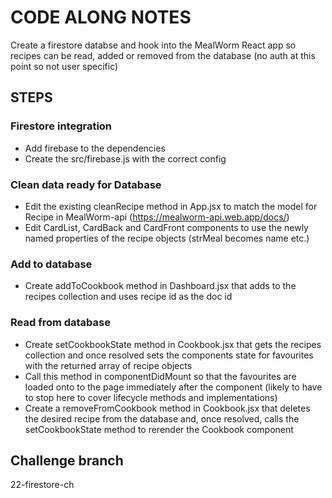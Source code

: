 # CODE ALONG NOTES

Create a firestore databse and hook into the MealWorm React app so recipes can be read, added or removed from the database (no auth at this point so not user specific)

## STEPS

### Firestore integration


- Add firebase to the dependencies
- Create the src/firebase.js with the correct config

### Clean data ready for Database

- Edit the existing cleanRecipe method in App.jsx to match the model for Recipe in MealWorm-api (https://mealworm-api.web.app/docs/)
- Edit CardList, CardBack and CardFront components to use the newly named properties of the recipe objects (strMeal becomes name etc.)

### Add to database

- Create addToCookbook method in Dashboard.jsx that adds to the recipes collection and uses recipe id as the doc id

### Read from database

- Create setCookbookState method in Cookbook.jsx that gets the recipes collection and once resolved sets the components state for favourites with the returned array of recipe objects
- Call this method in componentDidMount so that the favourites are loaded onto to the page immediately after the component (likely to have to stop here to cover lifecycle methods and implementations)
- Create a removeFromCookbook method in Cookbook.jsx that deletes the desired recipe from the database and, once resolved, calls the setCookbookState method to rerender the Cookbook component

## Challenge branch

22-firestore-ch